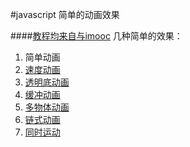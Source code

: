 #javascript 简单的动画效果

####[教程均来自与imooc](http://www.imooc.com/learn/167/)
几种简单的效果：

1. 简单动画
  1. [速度动画](js-demo/speed_carton.html)
  1. [透明底动画](js-demo/move_opacity.html)
1. [缓冲动画](js-demo/move_gradually.html)
1. [多物体动画](./FE-interview/)
1. [链式动画](./FE-interview/)
1. [同时运动](./FE-interview/)
